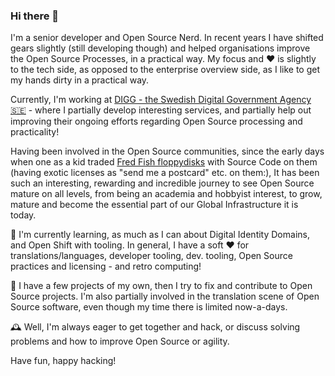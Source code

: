 ### Hi there 👋

I'm a senior developer and Open Source Nerd. In recent years I have shifted gears slightly (still developing though) and helped organisations improve the Open Source Processes, in a practical way. My focus and :heart: is slightly to the tech side, as opposed to the enterprise overview side, as I like to get my hands dirty in a practical way. 


Currently, I'm working at [DIGG - the Swedish Digital Government Agency 🇸🇪](https://github.com/diggsweden) - where I partially develop interesting services, and partially help out improving their ongoing efforts regarding Open Source processing and practicality!

Having been involved in the Open Source communities, since the early days when one as a kid traded [Fred Fish floppydisks](https://en.wikipedia.org/wiki/Fred_Fish) with Source Code on them (having exotic licenses as "send me a postcard" etc. on them:), It has been such an interesting, rewarding and incredible journey to see Open Source mature on all levels, from being an academia and hobbyist interest, to grow, mature and become the essential part of our Global Infrastructure it is today. 

🌱 I'm currently learning, as much as I can about Digital Identity Domains, and Open Shift with tooling. In general, I have a soft ❤️ for translations/languages, developer tooling, dev. tooling, Open Source practices and licensing - and retro computing!

🥔 I have a few projects of my own, then I try to fix and contribute to Open Source projects. I'm also partially involved in the translation scene of Open Source software, even though my time there is limited now-a-days.

🕰️ Well, I'm always eager to get together and hack, or discuss solving problems and how to improve Open Source or agility.

Have fun, happy hacking!
